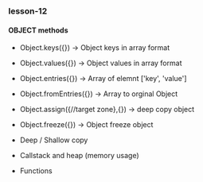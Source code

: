 ### lesson-12

#### OBJECT methods

- Object.keys({}) -> Object keys in array format
- Object.values({}) -> Object values in array format
- Object.entries({}) -> Array of elemnt ['key', 'value']
- Object.fromEntries({}) -> Array to orginal Object
- Object.assign({//target zone},{}) -> deep copy object
- Object.freeze({}) -> Object freeze object


- Deep / Shallow copy 

- Callstack and heap (memory usage)
- Functions 







